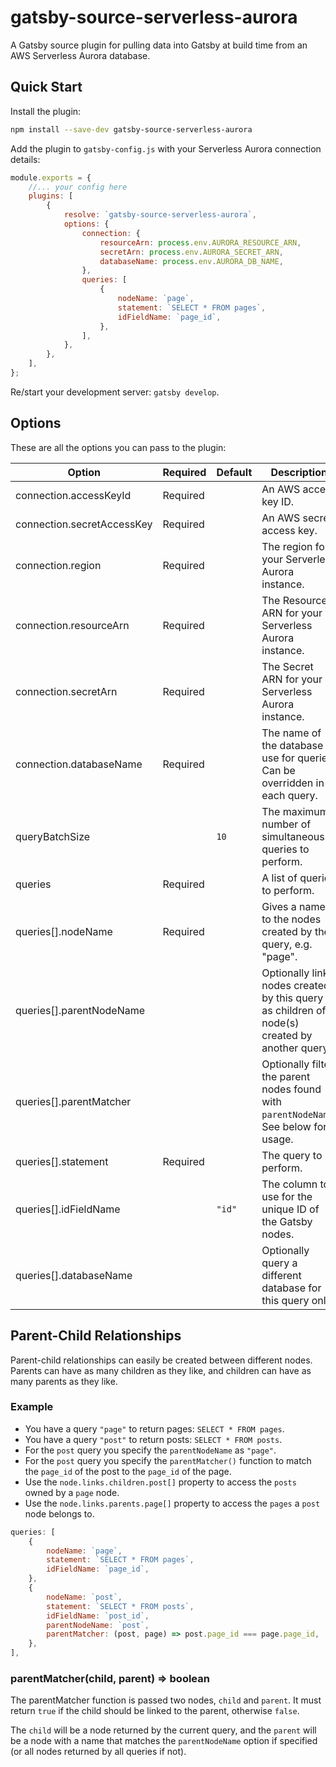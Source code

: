 # gatsby-source-serverless-aurora

A Gatsby source plugin for pulling data into Gatsby at build time from an AWS Serverless Aurora database.

## Quick Start

Install the plugin:

```bash
npm install --save-dev gatsby-source-serverless-aurora
```

Add the plugin to `gatsby-config.js` with your Serverless Aurora connection details:

```js
module.exports = {
	//... your config here
	plugins: [
		{
			resolve: `gatsby-source-serverless-aurora`,
			options: {
				connection: {
					resourceArn: process.env.AURORA_RESOURCE_ARN,
					secretArn: process.env.AURORA_SECRET_ARN,
					databaseName: process.env.AURORA_DB_NAME,
				},
				queries: [
					{
						nodeName: `page`,
						statement: `SELECT * FROM pages`,
						idFieldName: `page_id`,
					},
				],
			},
		},
	],
};
```

Re/start your development server: `gatsby develop`.

## Options

These are all the options you can pass to the plugin:

| Option                     | Required | Default | Description                                                                                  |
| -------------------------- | -------- | ------- | -------------------------------------------------------------------------------------------- |
| connection.accessKeyId     | Required |         | An AWS access key ID.                                                                        |
| connection.secretAccessKey | Required |         | An AWS secret access key.                                                                    |
| connection.region          | Required |         | The region for your Serverless Aurora instance.                                              |
| connection.resourceArn     | Required |         | The Resource ARN for your Serverless Aurora instance.                                        |
| connection.secretArn       | Required |         | The Secret ARN for your Serverless Aurora instance.                                          |
| connection.databaseName    | Required |         | The name of the database to use for queries. Can be overridden in each query.                |
| queryBatchSize             |          | `10`    | The maximum number of simultaneous queries to perform.                                       |
| queries                    | Required |         | A list of queries to perform.                                                                |
| queries[].nodeName         | Required |         | Gives a name to the nodes created by the query, e.g. "page".                                 |
| queries[].parentNodeName   |          |         | Optionally link nodes created by this query as children of node(s) created by another query. |
| queries[].parentMatcher    |          |         | Optionally filter the parent nodes found with `parentNodeName`. See below for usage.         |
| queries[].statement        | Required |         | The query to perform.                                                                        |
| queries[].idFieldName      |          | `"id"`  | The column to use for the unique ID of the Gatsby nodes.                                     |
| queries[].databaseName     |          |         | Optionally query a different database for this query only.                                   |

## Parent-Child Relationships

Parent-child relationships can easily be created between different nodes. Parents can have as many children as they like, and children can have as many parents as they like.

### Example

- You have a query `"page"` to return pages: `SELECT * FROM pages`.
- You have a query `"post"` to return posts: `SELECT * FROM posts`.
- For the `post` query you specify the `parentNodeName` as `"page"`.
- For the `post` query you specify the `parentMatcher()` function to match the `page_id` of the post to the `page_id` of the page.
- Use the `node.links.children.post[]` property to access the `posts` owned by a `page` node.
- Use the `node.links.parents.page[]` property to access the `pages` a `post` node belongs to.

```js
queries: [
	{
		nodeName: `page`,
		statement: `SELECT * FROM pages`,
		idFieldName: `page_id`,
	},
	{
		nodeName: `post`,
		statement: `SELECT * FROM posts`,
		idFieldName: `post_id`,
		parentNodeName: `post`,
		parentMatcher: (post, page) => post.page_id === page.page_id,
	},
],
```

### parentMatcher(child, parent) => boolean

The parentMatcher function is passed two nodes, `child` and `parent`. It must return `true` if the child should be linked to the parent, otherwise `false`.

The `child` will be a node returned by the current query, and the `parent` will be a node with a name that matches the `parentNodeName` option if specified (or all nodes returned by all queries if not).
